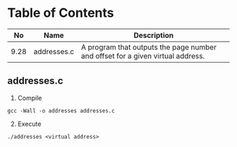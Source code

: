 # Table of Contents
| No | Name | Description |
|---|---|---|
|9.28|addresses.c|A program that outputs the page number and offset for a given virtual address.|

## addresses.c
1. Compile
```
gcc -Wall -o addresses addresses.c
```
2. Execute
```
./addresses <virtual address>
```
